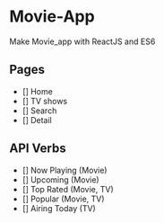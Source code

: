 # Movie-App

Make Movie_app with ReactJS and ES6

## Pages 

- [] Home
- [] TV shows
- [] Search
- [] Detail

## API Verbs

- [] Now Playing (Movie)
- [] Upcoming (Movie)
- [] Top Rated (Movie, TV)
- [] Popular (Movie, TV)
- [] Airing Today (TV)